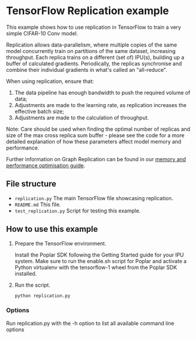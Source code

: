 # TensorFlow Replication example

This example shows how to use replication in TensorFlow to train a very simple
CIFAR-10 Conv model.

Replication allows data-parallelism, where multiple copies of the same model
concurrently train on partitions of the same dataset, increasing throughput.
Each replica trains on a different (set of) IPU(s), building up a buffer of
calculated gradients. Periodically, the replicas synchronise and combine their
individual gradients in what's called an "all-reduce".

When using replication, ensure that:

1. The data pipeline has enough bandwidth to push the required volume of data;
2. Adjustments are made to the learning rate, as replication increases the
   effective batch size;
3. Adjustments are made to the calculation of throughput.

Note: Care should be used when finding the optimal number of replicas and size
of the max cross replica sum buffer - please see the code for a more detailed
explanation of how these parameters affect model memory and performance.

Further information on Graph Replication can be found in our [memory and
performance optimisation
guide](https://docs.graphcore.ai/projects/memory-performance-optimisation/en/2.5.0/main.html#graph-replication).

## File structure

* `replication.py` The main TensorFlow file showcasing replication.
* `README.md` This file.
* `test_replication.py` Script for testing this example.

## How to use this example

1) Prepare the TensorFlow environment.

   Install the Poplar SDK following the Getting Started guide for your IPU system.
   Make sure to run the enable.sh script for Poplar and activate a Python virtualenv with the
   tensorflow-1 wheel from the Poplar SDK installed.

2) Run the script.

   `python replication.py`

### Options

Run replication.py with the -h option to list all available command line options
